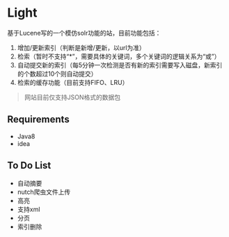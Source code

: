 # Light
基于Lucene写的一个模仿solr功能的站，目前功能包括：
1. 增加/更新索引（判断是新增/更新，以url为准）
2. 检索（暂时不支持“\*”，需要具体的关键词，多个关键词的逻辑关系为“或”）
3. 自动提交新的索引（每5分钟一次检测是否有新的索引需要写入磁盘，新索引的个数超过10个则自动提交）
4. 检索的缓存功能（目前支持FIFO、LRU）
>网站目前仅支持JSON格式的数据包

## Requirements
* Java8
* idea

## To Do List
* 自动摘要
* nutch爬虫文件上传
* 高亮
* 支持xml
* 分页
* 索引删除
